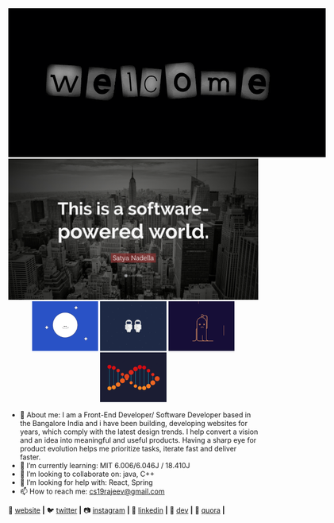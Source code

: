 <div align="center">
  <img src="https://github.com/rajeevranjancom/rajeevranjancom/blob/main/rajeev.gif" style="max-width: 250%;" alt="Welcome to my Github Profile" />
  <img src="https://github.com/rajeevranjancom/rajeevranjancom/blob/main/images.jpg" style="max-width: 100%;" alt="Welcome to my Github Profile" />

<img alt="1" height="100" src="https://github.com/rajeevranjancom/rajeevranjancom/blob/main/1.gif">
<img alt="2" height="100" src="https://github.com/rajeevranjancom/rajeevranjancom/blob/main/2.gif">
<img alt="3" height="100" src="https://github.com/rajeevranjancom/rajeevranjancom/blob/main/3.gif">
<img alt="4" height="100" src="https://github.com/rajeevranjancom/rajeevranjancom/blob/main/4.gif">
</div>

- 🔭 About me: I am a Front-End Developer/ Software Developer based in the Bangalore India and i have been building, developing websites for years, which comply                    with the latest design trends. I help convert a vision and an idea into meaningful and useful products. Having a sharp eye for product evolution                    helps me prioritize tasks, iterate fast and deliver faster.
- 🌱 I’m currently learning: MIT 6.006/6.046J / 18.410J
- 👯 I’m looking to collaborate on: java, C++
- 🤔 I’m looking for help with: React, Spring
- 📫 How to reach me: cs19rajeev@gmail.com

🏡 [website][website] **|** 
🐦 [twitter][twitter] **|** 
📷 [instagram][instagram] **|** 
👔 [linkedin][linkedin] **|** 
🔭 [dev][dev] **|** 
💬 [quora][quora] **|** 


[gatsby]: https://gatsbyjs.org
[website]: https://rajeevranjan.co
[twitter]: https://twitter.com/rajeevkumar0301
[instagram]: https://www.instagram.com/rajeevranjancom/?hl=en
[linkedin]: https://www.linkedin.com/in/rajeev-ranjan-691043111/
[dev]: https://dev.to/rajeevkumar0301
[quora]: https://www.quora.com/profile/Rajeev-Ranjan-664
